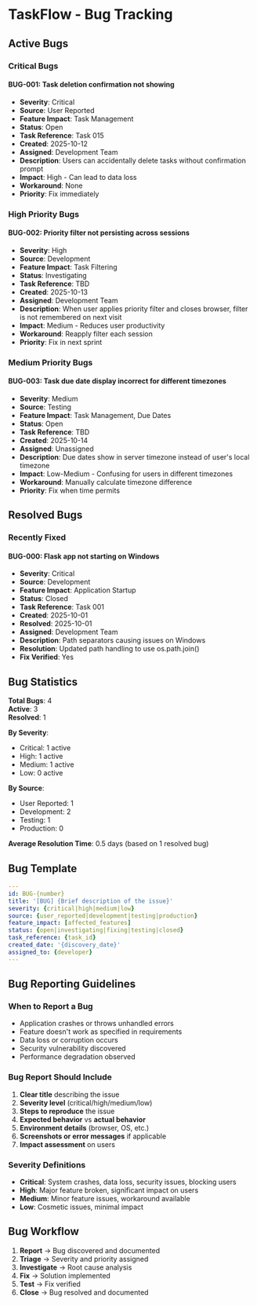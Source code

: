 # TaskFlow - Bug Tracking

## Active Bugs

### Critical Bugs

#### BUG-001: Task deletion confirmation not showing
- **Severity**: Critical
- **Source**: User Reported
- **Feature Impact**: Task Management
- **Status**: Open
- **Task Reference**: Task 015
- **Created**: 2025-10-12
- **Assigned**: Development Team
- **Description**: Users can accidentally delete tasks without confirmation prompt
- **Impact**: High - Can lead to data loss
- **Workaround**: None
- **Priority**: Fix immediately

### High Priority Bugs

#### BUG-002: Priority filter not persisting across sessions
- **Severity**: High
- **Source**: Development
- **Feature Impact**: Task Filtering
- **Status**: Investigating
- **Task Reference**: TBD
- **Created**: 2025-10-13
- **Assigned**: Development Team
- **Description**: When user applies priority filter and closes browser, filter is not remembered on next visit
- **Impact**: Medium - Reduces user productivity
- **Workaround**: Reapply filter each session
- **Priority**: Fix in next sprint

### Medium Priority Bugs

#### BUG-003: Task due date display incorrect for different timezones
- **Severity**: Medium
- **Source**: Testing
- **Feature Impact**: Task Management, Due Dates
- **Status**: Open
- **Task Reference**: TBD
- **Created**: 2025-10-14
- **Assigned**: Unassigned
- **Description**: Due dates show in server timezone instead of user's local timezone
- **Impact**: Low-Medium - Confusing for users in different timezones
- **Workaround**: Manually calculate timezone difference
- **Priority**: Fix when time permits

## Resolved Bugs

### Recently Fixed

#### BUG-000: Flask app not starting on Windows
- **Severity**: Critical
- **Source**: Development
- **Feature Impact**: Application Startup
- **Status**: Closed
- **Task Reference**: Task 001
- **Created**: 2025-10-01
- **Resolved**: 2025-10-01
- **Assigned**: Development Team
- **Description**: Path separators causing issues on Windows
- **Resolution**: Updated path handling to use os.path.join()
- **Fix Verified**: Yes

## Bug Statistics

**Total Bugs**: 4  
**Active**: 3  
**Resolved**: 1

**By Severity**:
- Critical: 1 active
- High: 1 active
- Medium: 1 active
- Low: 0 active

**By Source**:
- User Reported: 1
- Development: 2
- Testing: 1
- Production: 0

**Average Resolution Time**: 0.5 days (based on 1 resolved bug)

## Bug Template

```yaml
---
id: BUG-{number}
title: '[BUG] {Brief description of the issue}'
severity: {critical|high|medium|low}
source: {user_reported|development|testing|production}
feature_impact: [affected_features]
status: {open|investigating|fixing|testing|closed}
task_reference: {task_id}
created_date: '{discovery_date}'
assigned_to: {developer}
---
```

## Bug Reporting Guidelines

### When to Report a Bug

- Application crashes or throws unhandled errors
- Feature doesn't work as specified in requirements
- Data loss or corruption occurs
- Security vulnerability discovered
- Performance degradation observed

### Bug Report Should Include

1. **Clear title** describing the issue
2. **Severity level** (critical/high/medium/low)
3. **Steps to reproduce** the issue
4. **Expected behavior** vs **actual behavior**
5. **Environment details** (browser, OS, etc.)
6. **Screenshots or error messages** if applicable
7. **Impact assessment** on users

### Severity Definitions

- **Critical**: System crashes, data loss, security issues, blocking users
- **High**: Major feature broken, significant impact on users
- **Medium**: Minor feature issues, workaround available
- **Low**: Cosmetic issues, minimal impact

## Bug Workflow

1. **Report** → Bug discovered and documented
2. **Triage** → Severity and priority assigned
3. **Investigate** → Root cause analysis
4. **Fix** → Solution implemented
5. **Test** → Fix verified
6. **Close** → Bug resolved and documented

